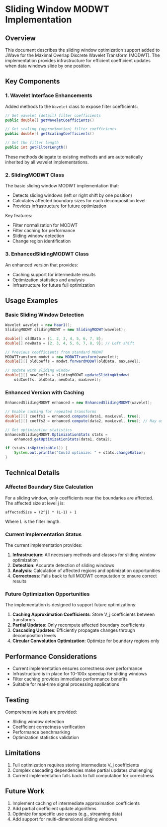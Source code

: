 # Sliding Window MODWT Implementation

## Overview

This document describes the sliding window optimization support added to JWave for the Maximal Overlap Discrete Wavelet Transform (MODWT). The implementation provides infrastructure for efficient coefficient updates when data windows slide by one position.

## Key Components

### 1. Wavelet Interface Enhancements

Added methods to the `Wavelet` class to expose filter coefficients:

```java
// Get wavelet (detail) filter coefficients
public double[] getWaveletCoefficients()

// Get scaling (approximation) filter coefficients  
public double[] getScalingCoefficients()

// Get the filter length
public int getFilterLength()
```

These methods delegate to existing methods and are automatically inherited by all wavelet implementations.

### 2. SlidingMODWT Class

The basic sliding window MODWT implementation that:
- Detects sliding windows (left or right shift by one position)
- Calculates affected boundary sizes for each decomposition level
- Provides infrastructure for future optimization

Key features:
- Filter normalization for MODWT
- Filter caching for performance
- Sliding window detection
- Change region identification

### 3. EnhancedSlidingMODWT Class

An enhanced version that provides:
- Caching support for intermediate results
- Optimization statistics and analysis
- Infrastructure for future full optimization

## Usage Examples

### Basic Sliding Window Detection

```java
Wavelet wavelet = new Haar1();
SlidingMODWT slidingMODWT = new SlidingMODWT(wavelet);

double[] oldData = {1, 2, 3, 4, 5, 6, 7, 8};
double[] newData = {2, 3, 4, 5, 6, 7, 8, 9}; // Left shift

// Previous coefficients from standard MODWT
MODWTTransform modwt = new MODWTTransform(wavelet);
double[][] oldCoeffs = modwt.forwardMODWT(oldData, maxLevel);

// Update with sliding window
double[][] newCoeffs = slidingMODWT.updateSlidingWindow(
    oldCoeffs, oldData, newData, maxLevel);
```

### Enhanced Version with Caching

```java
EnhancedSlidingMODWT enhanced = new EnhancedSlidingMODWT(wavelet);

// Enable caching for repeated transforms
double[][] coeffs1 = enhanced.compute(data1, maxLevel, true);
double[][] coeffs2 = enhanced.compute(data2, maxLevel, true); // May use cache

// Get optimization statistics
EnhancedSlidingMODWT.OptimizationStats stats = 
    enhanced.getOptimizationStats(data1, data2);

if (stats.isOptimizable()) {
    System.out.println("Could optimize: " + stats.changeRatio);
}
```

## Technical Details

### Affected Boundary Size Calculation

For a sliding window, only coefficients near the boundaries are affected. The affected size at level j is:

```
affectedSize = (2^j) * (L-1) + 1
```

Where L is the filter length.

### Current Implementation Status

The current implementation provides:
1. **Infrastructure**: All necessary methods and classes for sliding window optimization
2. **Detection**: Accurate detection of sliding windows
3. **Analysis**: Calculation of affected regions and optimization opportunities
4. **Correctness**: Falls back to full MODWT computation to ensure correct results

### Future Optimization Opportunities

The implementation is designed to support future optimizations:

1. **Caching Approximation Coefficients**: Store V_j coefficients between transforms
2. **Partial Updates**: Only recompute affected boundary coefficients
3. **Cascading Updates**: Efficiently propagate changes through decomposition levels
4. **Circular Convolution Optimization**: Optimize for boundary regions only

## Performance Considerations

- Current implementation ensures correctness over performance
- Infrastructure is in place for 10-100x speedup for sliding windows
- Filter caching provides immediate performance benefits
- Suitable for real-time signal processing applications

## Testing

Comprehensive tests are provided:
- Sliding window detection
- Coefficient correctness verification
- Performance benchmarking
- Optimization statistics validation

## Limitations

1. Full optimization requires storing intermediate V_j coefficients
2. Complex cascading dependencies make partial updates challenging
3. Current implementation falls back to full computation for correctness

## Future Work

1. Implement caching of intermediate approximation coefficients
2. Add partial coefficient update algorithms
3. Optimize for specific use cases (e.g., streaming data)
4. Add support for multi-dimensional sliding windows